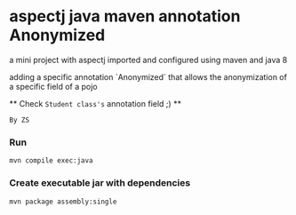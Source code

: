 # aspectj java maven annotation Anonymized
<p>a mini project with aspectj imported and configured using maven and java 8</p> 
<p>adding a specific annotation `Anonymized` that allows the anonymization of a specific field of a pojo</p>

** Check  `Student class's`  annotation field ;) **

`By ZS` 

### Run ###
```
mvn compile exec:java
```

### Create executable jar with dependencies ###
```
mvn package assembly:single
```

